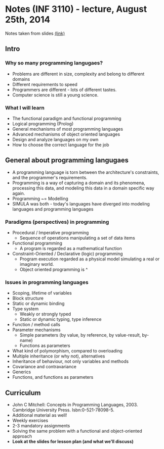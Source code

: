 # Notes (INF 3110) -  lecture, August 25th, 2014

Notes taken from slides [(link)](http://www.uio.no/studier/emner/matnat/ifi/INF3110/h14/undervisningsmateriale/intro.pdf)

## Intro

### Why so many programming langugaes?
- Problems are different in size, complexity and belong to different domains
- Different requirements to speed
- Programmers are different - lots of different tastes.
- Computer science is still a young science.

### What I will learn
- The functional paradigm and functional programming
- Logical programming (Prolog)
- General mechanisms of most programming languages
- Advanced mechanisms of object oriented languages
- Design and analyze languages on my own
- How to choose the correct language for the job

## General about programming langugaes
- A programming language is torn between the architecture's constraints, and the programmer's requirements.
- Programming is a way of capturing a domain and its phenomena, processing this data, and modeling this data in a domain specific way again.
- Programming ~= Modelling
- SIMULA was both - today's languages have diverged into modeling languages and programming languages

### Paradigms (perspectives) in programming
- Procedural / Imperative programming
	- Sequence of operations manipulating a set of data items
- Functional programming
	- A program is regarded as a mathematical function
- Constraint-Oriented / Declarative (logic) programming
	- Program execution regarded as a physical model simulating a real or imaginary world.
	- Object oriented programming is ^

### Issues in programming languages
- Scoping, lifetime of variables
- Block structure
- Static or dynamic binding
- Type system
	- Weakly or strongly typed
	- Static or dynamic typing, type inference
- Function / method calls
- Parameter mechanisms
	- Simple parameters (by value, by reference, by value-result, by-name)
	- Functions as parameters
- What kind of polymorphism, compared to overloading
- Multiple inheritance (or why not), alternatives
- Inheritance of behaviour, not only variables and methods
- Covariance and contravariance
- Generics
- Functions, and functions as parameters

## Curriculum
- John C Mitchell: Concepts in Programming Languages, 2003. Cambridge University Press. Isbn:0-521-78098-5. 
- Additional material as well!
- Weekly exercises
- 2-3 mandatory assignments
- Solving the same problem with a functional and object-oriented approach
- **Look at the slides for lesson plan (and what we'll discuss)**


